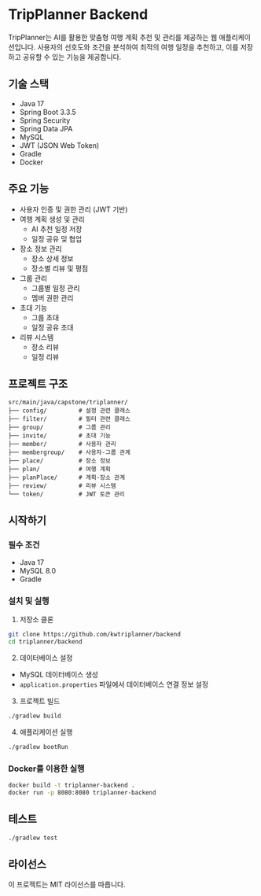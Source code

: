 # TripPlanner Backend

TripPlanner는 AI를 활용한 맞춤형 여행 계획 추천 및 관리를 제공하는 웹 애플리케이션입니다. 사용자의 선호도와 조건을 분석하여 최적의 여행 일정을 추천하고, 이를 저장하고 공유할 수 있는 기능을 제공합니다.

## 기술 스택

- Java 17
- Spring Boot 3.3.5
- Spring Security
- Spring Data JPA
- MySQL
- JWT (JSON Web Token)
- Gradle
- Docker

## 주요 기능

- 사용자 인증 및 권한 관리 (JWT 기반)
- 여행 계획 생성 및 관리
  - AI 추천 일정 저장
  - 일정 공유 및 협업
- 장소 정보 관리
  - 장소 상세 정보
  - 장소별 리뷰 및 평점
- 그룹 관리
  - 그룹별 일정 관리
  - 멤버 권한 관리
- 초대 기능
  - 그룹 초대
  - 일정 공유 초대
- 리뷰 시스템
  - 장소 리뷰
  - 일정 리뷰

## 프로젝트 구조

```
src/main/java/capstone/triplanner/
├── config/         # 설정 관련 클래스
├── filter/         # 필터 관련 클래스
├── group/          # 그룹 관리
├── invite/         # 초대 기능
├── member/         # 사용자 관리
├── membergroup/    # 사용자-그룹 관계
├── place/          # 장소 정보
├── plan/           # 여행 계획
├── planPlace/      # 계획-장소 관계
├── review/         # 리뷰 시스템
└── token/          # JWT 토큰 관리
```

## 시작하기

### 필수 조건

- Java 17
- MySQL 8.0
- Gradle

### 설치 및 실행

1. 저장소 클론
```bash
git clone https://github.com/kwtriplanner/backend
cd triplanner/backend
```

2. 데이터베이스 설정
- MySQL 데이터베이스 생성
- `application.properties` 파일에서 데이터베이스 연결 정보 설정

3. 프로젝트 빌드
```bash
./gradlew build
```

4. 애플리케이션 실행
```bash
./gradlew bootRun
```

### Docker를 이용한 실행

```bash
docker build -t triplanner-backend .
docker run -p 8080:8080 triplanner-backend
```

## 테스트

```bash
./gradlew test
```

## 라이선스

이 프로젝트는 MIT 라이선스를 따릅니다. 

